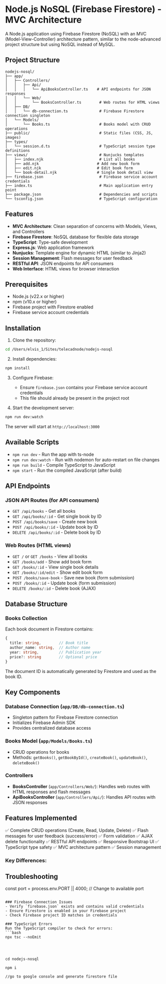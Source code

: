 # Node.js NoSQL (Firebase Firestore) - MVC Architecture

A Node.js application using Firebase Firestore (NoSQL) with an MVC (Model-View-Controller) architecture pattern, similar to the node-advanced project structure but using NoSQL instead of MySQL.

## Project Structure

```
nodejs-nosql/
├── app/
│   ├── Controllers/
│   │   ├── Api/
│   │   │   └── ApiBooksController.ts    # API endpoints for JSON responses
│   │   └── Web/
│   │       └── BooksController.ts        # Web routes for HTML views
│   ├── DB/
│   │   └── db-connection.ts              # Firebase Firestore connection singleton
│   └── Models/
│       └── Books.ts                      # Books model with CRUD operations
├── public/                               # Static files (CSS, JS, images)
├── types/
│   └── session.d.ts                      # TypeScript session type definitions
├── views/                                # Nunjucks templates
│   ├── index.njk                         # List all books
│   ├── add.njk                          # Add new book form
│   ├── edit.njk                         # Edit book form
│   └── book-detail.njk                  # Single book detail view
├── firebase.json                         # Firebase service account credentials
├── index.ts                              # Main application entry point
├── package.json                          # Dependencies and scripts
└── tsconfig.json                         # TypeScript configuration
```

## Features

- **MVC Architecture**: Clean separation of concerns with Models, Views, and Controllers
- **Firebase Firestore**: NoSQL database for flexible data storage
- **TypeScript**: Type-safe development
- **Express.js**: Web application framework
- **Nunjucks**: Template engine for dynamic HTML (similar to Jinja2)
- **Session Management**: Flash messages for user feedback
- **RESTful API**: JSON endpoints for API consumers
- **Web Interface**: HTML views for browser interaction

## Prerequisites

- Node.js (v22.x or higher)
- npm (v10.x or higher)
- Firebase project with Firestore enabled
- Firebase service account credentials

## Installation

1. Clone the repository:
```bash
cd /Users/elvis_1/Sites/telecadnode/nodejs-nosql
```

2. Install dependencies:
```bash
npm install
```

3. Configure Firebase:
   - Ensure `firebase.json` contains your Firebase service account credentials
   - This file should already be present in the project root

4. Start the development server:
```bash
npm run dev:watch
```

The server will start at `http://localhost:3000`

## Available Scripts

- `npm run dev` - Run the app with ts-node
- `npm run dev:watch` - Run with nodemon for auto-restart on file changes
- `npm run build` - Compile TypeScript to JavaScript
- `npm start` - Run the compiled JavaScript (after build)

## API Endpoints

### JSON API Routes (for API consumers)

- `GET /api/books` - Get all books
- `GET /api/books/:id` - Get single book by ID
- `POST /api/books/save` - Create new book
- `POST /api/books/:id` - Update book by ID
- `DELETE /api/books/:id` - Delete book by ID

### Web Routes (HTML views)

- `GET /` or `GET /books` - View all books
- `GET /books/add` - Show add book form
- `GET /books/:id` - View single book details
- `GET /books/:id/edit` - Show edit book form
- `POST /books/save-book` - Save new book (form submission)
- `POST /books/:id` - Update book (form submission)
- `DELETE /books/:id` - Delete book (AJAX)

## Database Structure

### Books Collection

Each book document in Firestore contains:
```typescript
{
  title: string,        // Book title
  author_name: string,  // Author name
  year: string,         // Publication year
  price?: string        // Optional price
}
```

The document ID is automatically generated by Firestore and used as the book ID.

## Key Components

### Database Connection (`app/DB/db-connection.ts`)
- Singleton pattern for Firebase Firestore connection
- Initializes Firebase Admin SDK
- Provides centralized database access

### Books Model (`app/Models/Books.ts`)
- CRUD operations for books
- Methods: `getBooks()`, `getBookById()`, `createBook()`, `updateBook()`, `deleteBook()`

### Controllers
- **BooksController** (`app/Controllers/Web/`): Handles web routes with HTML responses and flash messages
- **ApiBooksController** (`app/Controllers/Api/`): Handles API routes with JSON responses

## Features Implemented

✅ Complete CRUD operations (Create, Read, Update, Delete)
✅ Flash messages for user feedback (success/error)
✅ Form validation
✅ AJAX delete functionality
✅ RESTful API endpoints
✅ Responsive Bootstrap UI
✅ TypeScript type safety
✅ MVC architecture pattern
✅ Session management

### Key Differences:

## Troubleshooting

const port = process.env.PORT || 4000; // Change to available port
```

### Firebase Connection Issues
- Verify `firebase.json` exists and contains valid credentials
- Ensure Firestore is enabled in your Firebase project
- Check Firebase project ID matches in credentials

### TypeScript Errors
Run the TypeScript compiler to check for errors:
```bash
npx tsc --noEmit




cd nodejs-nosql

npm i

//go to google console and generate firestore file